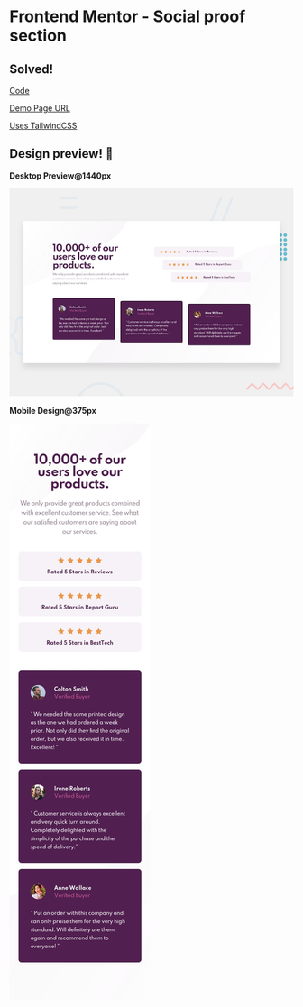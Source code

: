 # Frontend Mentor - Social proof section

## Solved! 

[Code](https://github.com/natarajchakraborty/social-proof-section)

[Demo Page URL](https://natarajchakraborty.github.io/social-proof-section/)

[Uses TailwindCSS](https://github.com/tailwindlabs/tailwindcss)

## Design preview! 👋

**Desktop Preview@1440px**

![Desktop](./design/desktop-preview.jpg)

**Mobile Design@375px**

![Mobile](./design/mobile-design.jpg)
